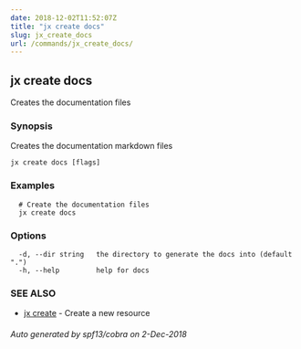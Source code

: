 ```yaml
---
date: 2018-12-02T11:52:07Z
title: "jx create docs"
slug: jx_create_docs
url: /commands/jx_create_docs/
---
```

## jx create docs

Creates the documentation files

### Synopsis

Creates the documentation markdown files

```
jx create docs [flags]
```

### Examples

```
  # Create the documentation files
  jx create docs
```

### Options

```
  -d, --dir string   the directory to generate the docs into (default ".")
  -h, --help         help for docs
```

### SEE ALSO

* [jx create](/commands/jx_create/)	 - Create a new resource

###### Auto generated by spf13/cobra on 2-Dec-2018
